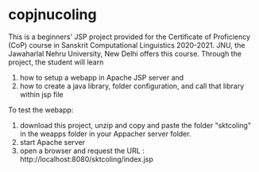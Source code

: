 # copjnucoling
This is a beginners' JSP project provided for the Certificate of Proficiency (CoP) course in Sanskrit Computational Linguistics 2020-2021.
JNU, the Jawaharlal Nehru University, New Delhi offers this course.
Through the project, the student will learn
  1. how to setup a webapp in Apache JSP server and 
  2. how to create a java library, folder configuration, and call that library within jsp file

To test the webapp:
  1. download this project, unzip and copy and paste the folder "sktcoling" in the weapps folder in your Appacher server folder.
  2. start Apache server
  3. open a browser and request the URL : http://localhost:8080/sktcoling/index.jsp

